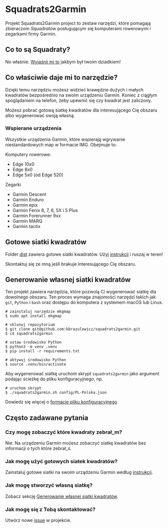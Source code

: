 # Squadrats2Garmin
Projekt Squadrats2Garmin project to zestaw narzędzi, które pomagają zbieraczom _Squadratów_ 
posługującym się komputerami rowerowymi i zegarkami firmy Garmin.

## Co to są Squadraty?
No właśnie. [Wyjaśnij mi to](https://squadrats.com/explain) jakbym był twoim dziadkiem!

## Co właściwie daje mi to narzędzie?
Dzięki temu narzędziu możesz widzieć krawędzie dużych i małych kwadratów bezpośrednio na swoim urządzeniu Garmin.
Koniec z ciągłym spoglądaniem na telefon, żeby upewnić się czy kwadrat jest zaliczony.

Możesz pobrać gotową siatkę kwadratów dla interesującego Cię obszaru albo wygenerować swoją własną.

### Wspierane urządzenia
Wszystkie urządzenia Garmin, które wspierają wgrywanie niestandardowych map w formacie IMG. Obejmuje to:

Komputery rowerowe:
- Edge 10x0
- Edge 8x0
- Edge 5x0 (od Edge 520)

Zegarki
- Garmin Descent
- Garmin Enduro
- Garmin epix
- Garmin Fenix 8, 7, 6, 5X i 5 Plus
- Garmin Forerunner 9xx
- Garmin MARQ
- Garmin tactix

## Gotowe siatki kwadratów
Folder [dist](dist) zawiera gotowe siatki kwadratów. Użyj [instrukcji](dist/README.pl-PL.md) i ruszaj w teren!

Skontaktuj się ze mną jeśli brakuje interesującego Cię obszaru.

## Generowanie własnej siatki kwadratów
Ten projekt zawiera narzędzia, które pozwolą Ci wygenerować siatkę dla dowolnego obszaru. 
Ten proces wymaga znajomości narzędzi takich jak `git`, `Python` i `bash` oraz dostępu do komputera z systemem macOS lub Linux.
```shell
# zainstaluj narzędzie mkgmap
$ sudo apt install mkgmap

# sklonuj repozytorium
$ git clone git@github.com:kbrazulewicz/squadrats2garmin.git
$ cd squadrats2garmin

# ustaw środowisko Python
$ python3 -m venv .venv
$ pip install -r requirements.txt

# aktywuj środowisko Python
$ source .venv/bin/activate
```

Aby wygenerować siatkę uruchom skrypt `squadrats2garmin` jako argument podając ścieżkę do pliku konfiguracyjnego, np.
```shell
# uruchom skrypt
$ ./squadrats2garmin.sh config/PL-Polska.json
```
Dowiedz się więcej o [formacie pliku konfiguracyjnego](config/README.md)

## Często zadawane pytania

### Czy mogę zobaczyć które kwadraty zebrał_m?
Nie. Na urządzeniu Garmin możesz zobaczyć siatkę kwadratów bez informacji o tych które zebrał_ś.

### Jak mogę użyć gotowych siatek kwadratów?
Zainstaluj gotowe siatki na swoim urządzeniu Garmin według [instrukcji](dist/README.pl-PL.md).

### Jak mogę stworzyć własną siatkę?
Zobacz sekcję [Generowanie własnej siatki kwadratów](#generowanie-własnej-siatki-kwadratów).

### Jak mogę się z Tobą skontaktować?
Utwórz nowe [issue](https://github.com/kbrazulewicz/squadrats2garmin/issues) w projekcie.
